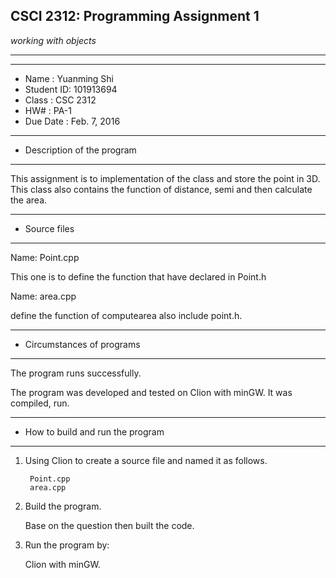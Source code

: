 ## CSCI 2312: Programming Assignment 1

_working with objects_

* * *

*******************************************************
*  Name      :       Yuanming Shi   
*  Student ID:         101913694        
*  Class     :  	CSC 2312           
*  HW#       :  	  PA-1                
*  Due Date  :  	 Feb. 7, 2016

*******************************************************
*  Description of the program
*******************************************************

This assignment is to implementation of the class and store the point in 3D. This class also contains the function of distance, semi and then calculate the area.


*******************************************************
*  Source files
*******************************************************

Name:  Point.cpp
  
  This one is to define the function that have declared in Point.h

Name: area.cpp

   define the function of computearea also include point.h.

   
*******************************************************
*  Circumstances of programs
*******************************************************

   The program runs successfully.  
   
   The program was developed and tested on Clion with minGW. 
 It was compiled, run.


*******************************************************
*  How to build and run the program
*******************************************************

1. Using Clion to create a source file and named it as follows.

        Point.cpp
	    area.cpp

       

2. Build the program.

   Base on the question then built the code.
	

3. Run the program by:
   
    Clion with minGW.





   
